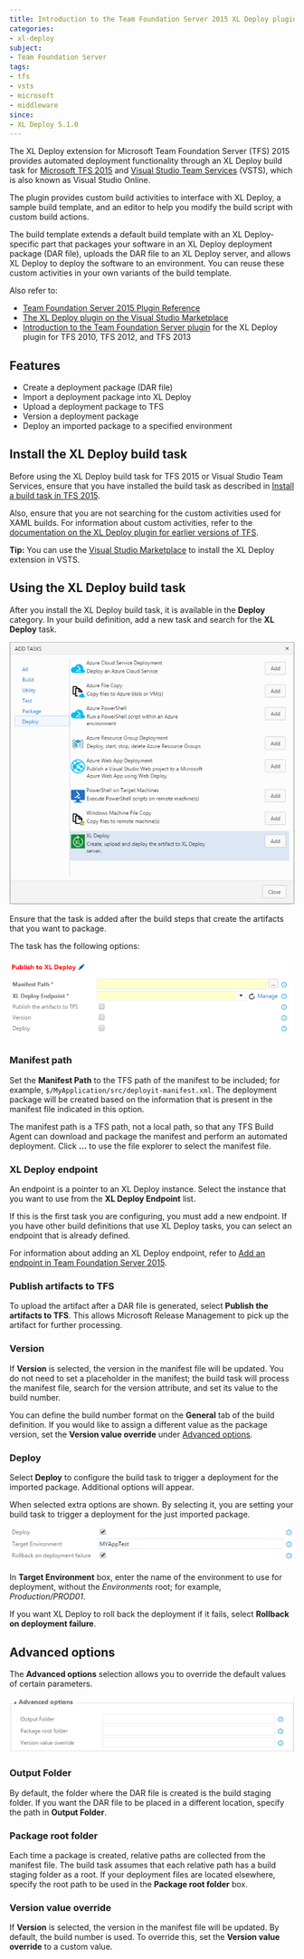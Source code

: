 ```yaml
---
title: Introduction to the Team Foundation Server 2015 XL Deploy plugin
categories:
- xl-deploy
subject:
- Team Foundation Server
tags:
- tfs
- vsts
- microsoft
- middleware
since:
- XL Deploy 5.1.0
---
```


The XL Deploy extension for Microsoft Team Foundation Server (TFS) 2015 provides automated deployment functionality through an XL Deploy build task for [Microsoft TFS 2015](https://msdn.microsoft.com/en-us/Library/vs/alm/Build/feature-overview) and [Visual Studio Team Services](https://www.visualstudio.com/en-us/products/visual-studio-team-services-vs.aspx) (VSTS), which is also known as Visual Studio Online.

The plugin provides custom build activities to interface with XL Deploy, a sample build template, and an editor to help you modify the build script with custom build actions.

The build template extends a default build template with an XL Deploy-specific part that packages your software in an XL Deploy deployment package (DAR file), uploads the DAR file to an XL Deploy server, and allows XL Deploy to deploy the software to an environment. You can reuse these custom activities in your own variants of the build template.

Also refer to:

* [Team Foundation Server 2015 Plugin Reference](/xl-deploy-vsts-xld-plugin/5.1.x/tfs2015PluginManual.html)
* [The XL Deploy plugin on the Visual Studio Marketplace](https://marketplace.visualstudio.com/items?itemName=xebialabs.tfs2015-xl-deploy-plugin)
* [Introduction to the Team Foundation Server plugin](/xl-deploy/concept/team-foundation-server-plugin.html) for the XL Deploy plugin for TFS 2010, TFS 2012, and TFS 2013 

## Features

- Create a deployment package (DAR file)
- Import a deployment package into XL Deploy
- Upload a deployment package to TFS
- Version a deployment package
- Deploy an imported package to a specified environment

## Install the XL Deploy build task

Before using the XL Deploy build task for TFS 2015 or Visual Studio Team Services, ensure that you have installed the build task as described in [Install a build task in TFS 2015](/xl-deploy/how-to/install-a-build-task-in-tfs-2015.html).

Also, ensure that you are not searching for the custom activities used for XAML builds. For information about custom activities, refer to the [documentation on the XL Deploy plugin for earlier versions of TFS](/xl-deploy/concept/team-foundation-server-plugin.html).

**Tip:** You can use the [Visual Studio Marketplace](https://marketplace.visualstudio.com/items?itemName=xebialabs.tfs2015-xl-deploy-plugin) to install the XL Deploy extension in VSTS.

## Using the XL Deploy build task

After you install the XL Deploy build task, it is available in the **Deploy** category. In your build definition, add a new task and search for the **XL Deploy** task.

![Add XL Deploy task](images/tfs_2015_plugin_add_task.png)

Ensure that the task is added after the build steps that create the artifacts that you want to package.

The task has the following options:

![XL Deploy task options](images/tfs_2015_plugin_task_options.png)

### Manifest path

Set the **Manifest Path** to the TFS path of the manifest to be included; for example, `$/MyApplication/src/deployit-manifest.xml`. The deployment package will be created based on the information that is present in the manifest file indicated in this option.

The manifest path is a TFS path, not a local path, so that any TFS Build Agent can download and package the manifest and perform an automated deployment. Click **...** to use the file explorer to select the manifest file.

### XL Deploy endpoint

An endpoint is a pointer to an XL Deploy instance. Select the instance that you want to use from the **XL Deploy Endpoint** list.

If this is the first task you are configuring, you must add a new endpoint. If you have other build definitions that use XL Deploy tasks, you can select an endpoint that is already defined.

For information about adding an XL Deploy endpoint, refer to [Add an endpoint in Team Foundation Server 2015](/xl-deploy/how-to/add-an-endpoint-in-tfs-2015.html).

### Publish artifacts to TFS

To upload the artifact after a DAR file is generated, select **Publish the artifacts to TFS**. This allows Microsoft Release Management to pick up the artifact for further processing.

### Version

If **Version** is selected, the version in the manifest file will be updated. You do not need to set a placeholder in the manifest; the build task will process the manifest file, search for the version attribute, and set its value to the build number.

You can define the build number format on the **General** tab of the build definition. If you would like to assign a different value as the package version, set the **Version value override** under [Advanced options](#advanced-options).

### Deploy

Select **Deploy** to configure the build task to trigger a deployment for the imported package. Additional options will appear.

When selected extra options are shown. By selecting it, you are setting your build task to trigger a deployment for the just imported package.

![Deploy options](images/tfs_2015_plugin_deploy_options.png)

In **Target Environment** box, enter the name of the environment to use for deployment, without the *Environments* root; for example, *Production/PROD01*.

If you want XL Deploy to roll back the deployment if it fails, select **Rollback on deployment failure**.

## Advanced options

The **Advanced options** selection allows you to override the default values of certain parameters.

![Advanced options](images/tfs_2015_plugin_advanced_options.png)

### Output Folder

By default, the folder where the DAR file is created is the build staging folder. If you want the DAR file to be placed in a different location, specify the path in **Output Folder**.

### Package root folder

Each time a package is created, relative paths are collected from the manifest file. The build task assumes that each relative path has a build staging folder as a root. If your deployment files are located elsewhere, specify the root path to be used in the **Package root folder** box.

### Version value override

If **Version** is selected, the version in the manifest file will be updated. By default, the build number is used. To override this, set the **Version value override** to a custom value.
